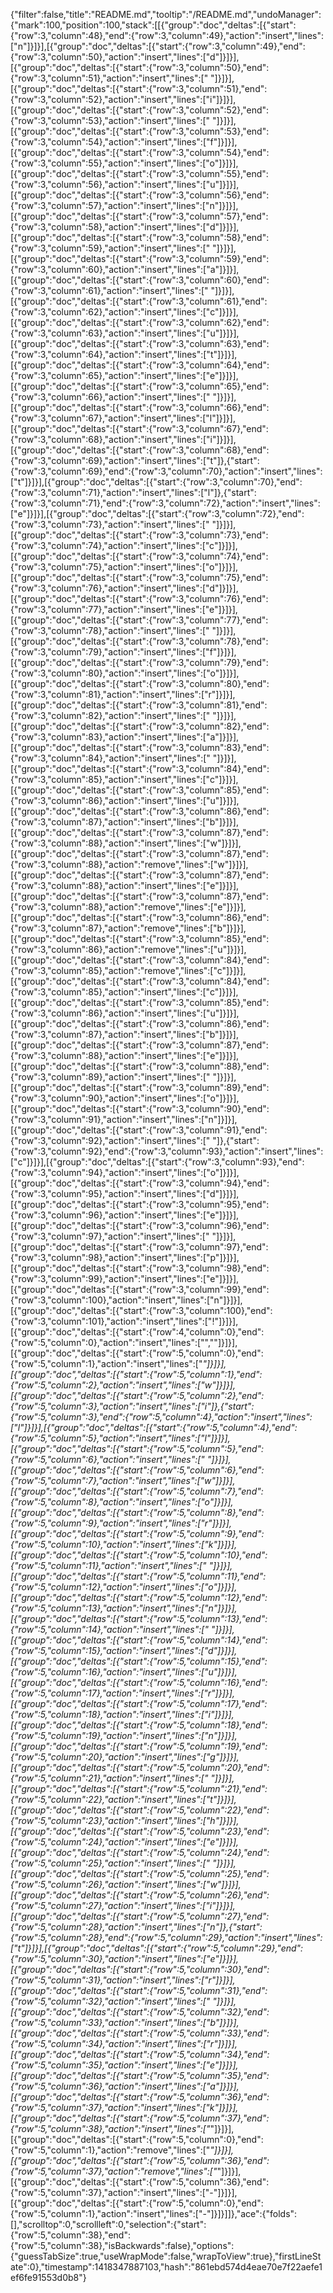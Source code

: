 {"filter":false,"title":"README.md","tooltip":"/README.md","undoManager":{"mark":100,"position":100,"stack":[[{"group":"doc","deltas":[{"start":{"row":3,"column":48},"end":{"row":3,"column":49},"action":"insert","lines":["n"]}]}],[{"group":"doc","deltas":[{"start":{"row":3,"column":49},"end":{"row":3,"column":50},"action":"insert","lines":["d"]}]}],[{"group":"doc","deltas":[{"start":{"row":3,"column":50},"end":{"row":3,"column":51},"action":"insert","lines":[" "]}]}],[{"group":"doc","deltas":[{"start":{"row":3,"column":51},"end":{"row":3,"column":52},"action":"insert","lines":["i"]}]}],[{"group":"doc","deltas":[{"start":{"row":3,"column":52},"end":{"row":3,"column":53},"action":"insert","lines":[" "]}]}],[{"group":"doc","deltas":[{"start":{"row":3,"column":53},"end":{"row":3,"column":54},"action":"insert","lines":["f"]}]}],[{"group":"doc","deltas":[{"start":{"row":3,"column":54},"end":{"row":3,"column":55},"action":"insert","lines":["o"]}]}],[{"group":"doc","deltas":[{"start":{"row":3,"column":55},"end":{"row":3,"column":56},"action":"insert","lines":["u"]}]}],[{"group":"doc","deltas":[{"start":{"row":3,"column":56},"end":{"row":3,"column":57},"action":"insert","lines":["n"]}]}],[{"group":"doc","deltas":[{"start":{"row":3,"column":57},"end":{"row":3,"column":58},"action":"insert","lines":["d"]}]}],[{"group":"doc","deltas":[{"start":{"row":3,"column":58},"end":{"row":3,"column":59},"action":"insert","lines":[" "]}]}],[{"group":"doc","deltas":[{"start":{"row":3,"column":59},"end":{"row":3,"column":60},"action":"insert","lines":["a"]}]}],[{"group":"doc","deltas":[{"start":{"row":3,"column":60},"end":{"row":3,"column":61},"action":"insert","lines":[" "]}]}],[{"group":"doc","deltas":[{"start":{"row":3,"column":61},"end":{"row":3,"column":62},"action":"insert","lines":["c"]}]}],[{"group":"doc","deltas":[{"start":{"row":3,"column":62},"end":{"row":3,"column":63},"action":"insert","lines":["u"]}]}],[{"group":"doc","deltas":[{"start":{"row":3,"column":63},"end":{"row":3,"column":64},"action":"insert","lines":["t"]}]}],[{"group":"doc","deltas":[{"start":{"row":3,"column":64},"end":{"row":3,"column":65},"action":"insert","lines":["e"]}]}],[{"group":"doc","deltas":[{"start":{"row":3,"column":65},"end":{"row":3,"column":66},"action":"insert","lines":[" "]}]}],[{"group":"doc","deltas":[{"start":{"row":3,"column":66},"end":{"row":3,"column":67},"action":"insert","lines":["l"]}]}],[{"group":"doc","deltas":[{"start":{"row":3,"column":67},"end":{"row":3,"column":68},"action":"insert","lines":["i"]}]}],[{"group":"doc","deltas":[{"start":{"row":3,"column":68},"end":{"row":3,"column":69},"action":"insert","lines":["t"]},{"start":{"row":3,"column":69},"end":{"row":3,"column":70},"action":"insert","lines":["t"]}]}],[{"group":"doc","deltas":[{"start":{"row":3,"column":70},"end":{"row":3,"column":71},"action":"insert","lines":["l"]},{"start":{"row":3,"column":71},"end":{"row":3,"column":72},"action":"insert","lines":["e"]}]}],[{"group":"doc","deltas":[{"start":{"row":3,"column":72},"end":{"row":3,"column":73},"action":"insert","lines":[" "]}]}],[{"group":"doc","deltas":[{"start":{"row":3,"column":73},"end":{"row":3,"column":74},"action":"insert","lines":["c"]}]}],[{"group":"doc","deltas":[{"start":{"row":3,"column":74},"end":{"row":3,"column":75},"action":"insert","lines":["o"]}]}],[{"group":"doc","deltas":[{"start":{"row":3,"column":75},"end":{"row":3,"column":76},"action":"insert","lines":["d"]}]}],[{"group":"doc","deltas":[{"start":{"row":3,"column":76},"end":{"row":3,"column":77},"action":"insert","lines":["e"]}]}],[{"group":"doc","deltas":[{"start":{"row":3,"column":77},"end":{"row":3,"column":78},"action":"insert","lines":[" "]}]}],[{"group":"doc","deltas":[{"start":{"row":3,"column":78},"end":{"row":3,"column":79},"action":"insert","lines":["f"]}]}],[{"group":"doc","deltas":[{"start":{"row":3,"column":79},"end":{"row":3,"column":80},"action":"insert","lines":["o"]}]}],[{"group":"doc","deltas":[{"start":{"row":3,"column":80},"end":{"row":3,"column":81},"action":"insert","lines":["r"]}]}],[{"group":"doc","deltas":[{"start":{"row":3,"column":81},"end":{"row":3,"column":82},"action":"insert","lines":[" "]}]}],[{"group":"doc","deltas":[{"start":{"row":3,"column":82},"end":{"row":3,"column":83},"action":"insert","lines":["a"]}]}],[{"group":"doc","deltas":[{"start":{"row":3,"column":83},"end":{"row":3,"column":84},"action":"insert","lines":[" "]}]}],[{"group":"doc","deltas":[{"start":{"row":3,"column":84},"end":{"row":3,"column":85},"action":"insert","lines":["c"]}]}],[{"group":"doc","deltas":[{"start":{"row":3,"column":85},"end":{"row":3,"column":86},"action":"insert","lines":["u"]}]}],[{"group":"doc","deltas":[{"start":{"row":3,"column":86},"end":{"row":3,"column":87},"action":"insert","lines":["b"]}]}],[{"group":"doc","deltas":[{"start":{"row":3,"column":87},"end":{"row":3,"column":88},"action":"insert","lines":["w"]}]}],[{"group":"doc","deltas":[{"start":{"row":3,"column":87},"end":{"row":3,"column":88},"action":"remove","lines":["w"]}]}],[{"group":"doc","deltas":[{"start":{"row":3,"column":87},"end":{"row":3,"column":88},"action":"insert","lines":["e"]}]}],[{"group":"doc","deltas":[{"start":{"row":3,"column":87},"end":{"row":3,"column":88},"action":"remove","lines":["e"]}]}],[{"group":"doc","deltas":[{"start":{"row":3,"column":86},"end":{"row":3,"column":87},"action":"remove","lines":["b"]}]}],[{"group":"doc","deltas":[{"start":{"row":3,"column":85},"end":{"row":3,"column":86},"action":"remove","lines":["u"]}]}],[{"group":"doc","deltas":[{"start":{"row":3,"column":84},"end":{"row":3,"column":85},"action":"remove","lines":["c"]}]}],[{"group":"doc","deltas":[{"start":{"row":3,"column":84},"end":{"row":3,"column":85},"action":"insert","lines":["c"]}]}],[{"group":"doc","deltas":[{"start":{"row":3,"column":85},"end":{"row":3,"column":86},"action":"insert","lines":["u"]}]}],[{"group":"doc","deltas":[{"start":{"row":3,"column":86},"end":{"row":3,"column":87},"action":"insert","lines":["b"]}]}],[{"group":"doc","deltas":[{"start":{"row":3,"column":87},"end":{"row":3,"column":88},"action":"insert","lines":["e"]}]}],[{"group":"doc","deltas":[{"start":{"row":3,"column":88},"end":{"row":3,"column":89},"action":"insert","lines":[" "]}]}],[{"group":"doc","deltas":[{"start":{"row":3,"column":89},"end":{"row":3,"column":90},"action":"insert","lines":["o"]}]}],[{"group":"doc","deltas":[{"start":{"row":3,"column":90},"end":{"row":3,"column":91},"action":"insert","lines":["n"]}]}],[{"group":"doc","deltas":[{"start":{"row":3,"column":91},"end":{"row":3,"column":92},"action":"insert","lines":[" "]},{"start":{"row":3,"column":92},"end":{"row":3,"column":93},"action":"insert","lines":["c"]}]}],[{"group":"doc","deltas":[{"start":{"row":3,"column":93},"end":{"row":3,"column":94},"action":"insert","lines":["o"]}]}],[{"group":"doc","deltas":[{"start":{"row":3,"column":94},"end":{"row":3,"column":95},"action":"insert","lines":["d"]}]}],[{"group":"doc","deltas":[{"start":{"row":3,"column":95},"end":{"row":3,"column":96},"action":"insert","lines":["e"]}]}],[{"group":"doc","deltas":[{"start":{"row":3,"column":96},"end":{"row":3,"column":97},"action":"insert","lines":[" "]}]}],[{"group":"doc","deltas":[{"start":{"row":3,"column":97},"end":{"row":3,"column":98},"action":"insert","lines":["p"]}]}],[{"group":"doc","deltas":[{"start":{"row":3,"column":98},"end":{"row":3,"column":99},"action":"insert","lines":["e"]}]}],[{"group":"doc","deltas":[{"start":{"row":3,"column":99},"end":{"row":3,"column":100},"action":"insert","lines":["n"]}]}],[{"group":"doc","deltas":[{"start":{"row":3,"column":100},"end":{"row":3,"column":101},"action":"insert","lines":["!"]}]}],[{"group":"doc","deltas":[{"start":{"row":4,"column":0},"end":{"row":5,"column":0},"action":"insert","lines":["",""]}]}],[{"group":"doc","deltas":[{"start":{"row":5,"column":0},"end":{"row":5,"column":1},"action":"insert","lines":["*"]}]}],[{"group":"doc","deltas":[{"start":{"row":5,"column":1},"end":{"row":5,"column":2},"action":"insert","lines":["w"]}]}],[{"group":"doc","deltas":[{"start":{"row":5,"column":2},"end":{"row":5,"column":3},"action":"insert","lines":["i"]},{"start":{"row":5,"column":3},"end":{"row":5,"column":4},"action":"insert","lines":["l"]}]}],[{"group":"doc","deltas":[{"start":{"row":5,"column":4},"end":{"row":5,"column":5},"action":"insert","lines":["l"]}]}],[{"group":"doc","deltas":[{"start":{"row":5,"column":5},"end":{"row":5,"column":6},"action":"insert","lines":[" "]}]}],[{"group":"doc","deltas":[{"start":{"row":5,"column":6},"end":{"row":5,"column":7},"action":"insert","lines":["w"]}]}],[{"group":"doc","deltas":[{"start":{"row":5,"column":7},"end":{"row":5,"column":8},"action":"insert","lines":["o"]}]}],[{"group":"doc","deltas":[{"start":{"row":5,"column":8},"end":{"row":5,"column":9},"action":"insert","lines":["r"]}]}],[{"group":"doc","deltas":[{"start":{"row":5,"column":9},"end":{"row":5,"column":10},"action":"insert","lines":["k"]}]}],[{"group":"doc","deltas":[{"start":{"row":5,"column":10},"end":{"row":5,"column":11},"action":"insert","lines":[" "]}]}],[{"group":"doc","deltas":[{"start":{"row":5,"column":11},"end":{"row":5,"column":12},"action":"insert","lines":["o"]}]}],[{"group":"doc","deltas":[{"start":{"row":5,"column":12},"end":{"row":5,"column":13},"action":"insert","lines":["n"]}]}],[{"group":"doc","deltas":[{"start":{"row":5,"column":13},"end":{"row":5,"column":14},"action":"insert","lines":[" "]}]}],[{"group":"doc","deltas":[{"start":{"row":5,"column":14},"end":{"row":5,"column":15},"action":"insert","lines":["d"]}]}],[{"group":"doc","deltas":[{"start":{"row":5,"column":15},"end":{"row":5,"column":16},"action":"insert","lines":["u"]}]}],[{"group":"doc","deltas":[{"start":{"row":5,"column":16},"end":{"row":5,"column":17},"action":"insert","lines":["r"]}]}],[{"group":"doc","deltas":[{"start":{"row":5,"column":17},"end":{"row":5,"column":18},"action":"insert","lines":["i"]}]}],[{"group":"doc","deltas":[{"start":{"row":5,"column":18},"end":{"row":5,"column":19},"action":"insert","lines":["n"]}]}],[{"group":"doc","deltas":[{"start":{"row":5,"column":19},"end":{"row":5,"column":20},"action":"insert","lines":["g"]}]}],[{"group":"doc","deltas":[{"start":{"row":5,"column":20},"end":{"row":5,"column":21},"action":"insert","lines":[" "]}]}],[{"group":"doc","deltas":[{"start":{"row":5,"column":21},"end":{"row":5,"column":22},"action":"insert","lines":["t"]}]}],[{"group":"doc","deltas":[{"start":{"row":5,"column":22},"end":{"row":5,"column":23},"action":"insert","lines":["h"]}]}],[{"group":"doc","deltas":[{"start":{"row":5,"column":23},"end":{"row":5,"column":24},"action":"insert","lines":["e"]}]}],[{"group":"doc","deltas":[{"start":{"row":5,"column":24},"end":{"row":5,"column":25},"action":"insert","lines":[" "]}]}],[{"group":"doc","deltas":[{"start":{"row":5,"column":25},"end":{"row":5,"column":26},"action":"insert","lines":["w"]}]}],[{"group":"doc","deltas":[{"start":{"row":5,"column":26},"end":{"row":5,"column":27},"action":"insert","lines":["i"]}]}],[{"group":"doc","deltas":[{"start":{"row":5,"column":27},"end":{"row":5,"column":28},"action":"insert","lines":["n"]},{"start":{"row":5,"column":28},"end":{"row":5,"column":29},"action":"insert","lines":["t"]}]}],[{"group":"doc","deltas":[{"start":{"row":5,"column":29},"end":{"row":5,"column":30},"action":"insert","lines":["e"]}]}],[{"group":"doc","deltas":[{"start":{"row":5,"column":30},"end":{"row":5,"column":31},"action":"insert","lines":["r"]}]}],[{"group":"doc","deltas":[{"start":{"row":5,"column":31},"end":{"row":5,"column":32},"action":"insert","lines":[" "]}]}],[{"group":"doc","deltas":[{"start":{"row":5,"column":32},"end":{"row":5,"column":33},"action":"insert","lines":["b"]}]}],[{"group":"doc","deltas":[{"start":{"row":5,"column":33},"end":{"row":5,"column":34},"action":"insert","lines":["r"]}]}],[{"group":"doc","deltas":[{"start":{"row":5,"column":34},"end":{"row":5,"column":35},"action":"insert","lines":["e"]}]}],[{"group":"doc","deltas":[{"start":{"row":5,"column":35},"end":{"row":5,"column":36},"action":"insert","lines":["a"]}]}],[{"group":"doc","deltas":[{"start":{"row":5,"column":36},"end":{"row":5,"column":37},"action":"insert","lines":["k"]}]}],[{"group":"doc","deltas":[{"start":{"row":5,"column":37},"end":{"row":5,"column":38},"action":"insert","lines":["*"]}]}],[{"group":"doc","deltas":[{"start":{"row":5,"column":0},"end":{"row":5,"column":1},"action":"remove","lines":["*"]}]}],[{"group":"doc","deltas":[{"start":{"row":5,"column":36},"end":{"row":5,"column":37},"action":"remove","lines":["*"]}]}],[{"group":"doc","deltas":[{"start":{"row":5,"column":36},"end":{"row":5,"column":37},"action":"insert","lines":["-"]}]}],[{"group":"doc","deltas":[{"start":{"row":5,"column":0},"end":{"row":5,"column":1},"action":"insert","lines":["-"]}]}]]},"ace":{"folds":[],"scrolltop":0,"scrollleft":0,"selection":{"start":{"row":5,"column":38},"end":{"row":5,"column":38},"isBackwards":false},"options":{"guessTabSize":true,"useWrapMode":false,"wrapToView":true},"firstLineState":0},"timestamp":1418347887103,"hash":"861ebd574d4eae70e7f22aefe1ef6fe91553d0b8"}